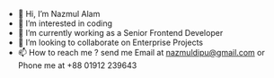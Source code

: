 - 👋 Hi, I’m Nazmul Alam
- 👀 I’m interested in coding
- 🌱 I’m currently working as a Senior Frontend Developer
- 💞️ I’m looking to collaborate on Enterprise Projects
- 📫 How to reach me ? send me Email at nazmuldipu@gmail.com or Phone me at +88 01912 239643

<!---
nazmuldipu/nazmuldipu is a ✨ special ✨ repository because its `README.md` (this file) appears on your GitHub profile.
You can click the Preview link to take a look at your changes.
--->
